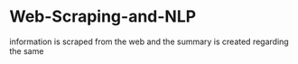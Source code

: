 # Web-Scraping-and-NLP
information is scraped from the web and the summary is created regarding the same
